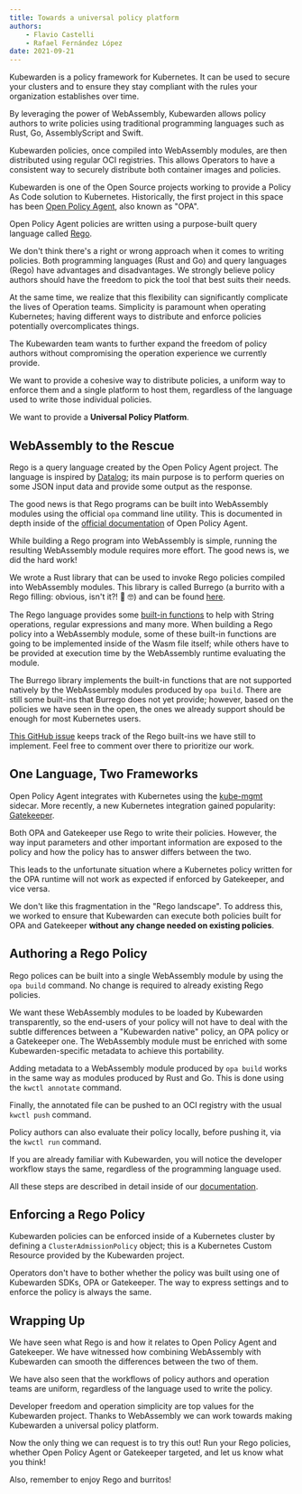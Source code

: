 ```yaml
---
title: Towards a universal policy platform
authors:
    - Flavio Castelli
    - Rafael Fernández López
date: 2021-09-21
---
```


Kubewarden is a policy framework for Kubernetes. It can be used to
secure your clusters and to ensure they stay compliant with the
rules your organization establishes over time.

By leveraging the power of WebAssembly, Kubewarden allows policy authors
to write policies using traditional programming languages such as Rust, Go,
AssemblyScript and Swift.

Kubewarden policies, once compiled into WebAssembly modules, are then
distributed using regular OCI registries. This allows Operators to have a
consistent way to securely distribute both container images and policies.

Kubewarden is one of the Open Source projects working to provide a
Policy As Code solution to Kubernetes. Historically, the first project in
this space has been [Open Policy Agent](https://openpolicyagent.org/), also known
as "OPA".

Open Policy Agent policies are written using a purpose-built query language
called [Rego](https://www.openpolicyagent.org/docs/latest/policy-language/).

We don't think there's a right or wrong approach when it comes to writing
policies. Both programming languages (Rust and Go) and query languages (Rego)
have advantages and disadvantages.
We strongly believe policy authors should have the freedom to pick the tool that
best suits their needs.

At the same time, we realize that this flexibility can significantly complicate
the lives of Operation teams. Simplicity is paramount when operating Kubernetes;
having different ways to distribute and enforce policies potentially
overcomplicates things.

The Kubewarden team wants to further expand the freedom of policy authors without
compromising the operation experience we currently provide.

We want to provide a cohesive way to distribute policies, a uniform
way to enforce them and a single platform to host them, regardless of
the language used to write those individual policies.

We want to provide a **Universal Policy Platform**.

## WebAssembly to the Rescue

Rego is a query language created by the Open Policy Agent project. The language
is inspired by [Datalog](https://en.wikipedia.org/wiki/Datalog); its
main purpose is to perform queries on some JSON input data and provide some
output as the response.

The good news is that Rego programs can be built into WebAssembly modules using
the official `opa` command line utility. This is documented in depth inside
of the [official documentation](https://www.openpolicyagent.org/docs/latest/wasm/)
of Open Policy Agent.

While building a Rego program into WebAssembly is simple, running the resulting WebAssembly
module requires more effort. The good news is, we did the hard work!

We wrote a Rust library that can be used to invoke Rego policies compiled into
WebAssembly modules.
This library is called Burrego (a burrito with a Rego filling: obvious, isn't it?! 🌯 🤓)
and can be found [here](https://github.com/kubewarden/policy-evaluator/tree/main/crates/burrego).

The Rego language provides some [built-in functions](https://www.openpolicyagent.org/docs/latest/policy-reference/#built-in-functions)
to help with String operations, regular expressions and many more.
When building a Rego policy into a WebAssembly module, some of these built-in
functions are going to be implemented inside of the Wasm file itself; while others
have to be provided at execution time by the WebAssembly runtime evaluating the module.

The Burrego library implements the built-in functions that are not supported natively
by the WebAssembly modules produced by `opa build`. There are still some built-ins that
Burrego does not yet provide; however, based on the policies we have seen in the open,
the ones we already support should be enough for most Kubernetes users.

[This GitHub issue](https://github.com/kubewarden/policy-evaluator/issues/56)
keeps track of the Rego built-ins we have still to implement. Feel free to
comment over there to prioritize our work.

## One Language, Two Frameworks

Open Policy Agent integrates with Kubernetes using the [kube-mgmt](https://github.com/open-policy-agent/kube-mgmt)
sidecar.
More recently, a new Kubernetes integration gained popularity: [Gatekeeper](https://github.com/open-policy-agent/gatekeeper).

Both OPA and Gatekeeper use Rego to write their policies. However,
the way input parameters and other important information are exposed to the policy
and how the policy has to answer differs between the two.

This leads to the unfortunate situation where a Kubernetes policy written for
the OPA runtime will not work as expected if enforced by Gatekeeper, and vice versa.

We don't like this fragmentation in the "Rego landscape". To address this, we worked to ensure
that Kubewarden can execute both policies built for OPA and Gatekeeper
**without any change needed on existing policies**.

## Authoring a Rego Policy

Rego polices can be built into a single WebAssembly module by using the `opa build`
command. No change is required to already existing Rego policies.

We want these WebAssembly modules to be loaded by Kubewarden transparently,
so the end-users of your policy will not have to deal with the subtle differences
between a "Kubewarden native" policy, an OPA policy or a Gatekeeper one.
The WebAssembly module must be enriched with some Kubewarden-specific metadata
to achieve this portability.

Adding metadata to a WebAssembly module produced by `opa build` works in the
same way as modules produced by Rust and Go. This is done using the
`kwctl annotate` command.

Finally, the annotated file can be pushed to an OCI registry with the usual
`kwctl push` command.

Policy authors can also evaluate their policy locally, before pushing it, via
the `kwctl run` command.

If you are already familiar with Kubewarden, you will notice the developer
workflow stays the same, regardless of the programming language used.

All these steps are described in detail inside of our [documentation](https://docs.kubewarden.io/writing-policies/rego/01-intro.html).

## Enforcing a Rego Policy

Kubewarden policies can be enforced inside of a Kubernetes cluster by defining
a `ClusterAdmissionPolicy` object; this is a Kubernetes Custom Resource
provided by the Kubewarden project.

Operators don't have to bother whether the policy was built using one of Kubewarden
SDKs, OPA or Gatekeeper. The way to express settings and to enforce the policy
is always the same.

## Wrapping Up

We have seen what Rego is and how it relates to Open Policy Agent and
Gatekeeper. We have witnessed how combining WebAssembly with Kubewarden can smooth the
differences between the two of them.

We have also seen that the workflows of policy authors and operation teams
are uniform, regardless of the language used to write the policy.

Developer freedom and operation simplicity are top values for the Kubewarden
project. Thanks to WebAssembly we can work towards making
Kubewarden a universal policy platform.

Now the only thing we can request is to try this out! Run your Rego
policies, whether Open Policy Agent or Gatekeeper targeted, and let us
know what you think!

Also, remember to enjoy Rego and burritos!
